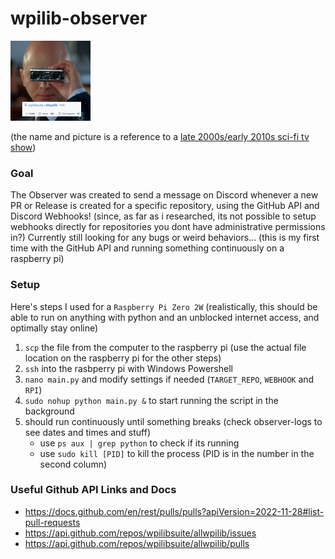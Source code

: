 # wpilib-observer

![](</wpilib observer 128x128.png>)

(the name and picture is a reference to a [late 2000s/early 2010s sci-fi tv show](https://en.m.wikipedia.org/wiki/Fringe_(TV_series)))

### Goal

The Observer was created to send a message on Discord whenever a new PR or Release is created for a specific repository, using the GitHub API and Discord Webhooks! (since, as far as i researched, its not possible to setup webhooks directly for repositories you dont have administrative permissions in?) Currently still looking for any bugs or weird behaviors... (this is my first time with the GitHub API and running something continuously on a raspberry pi)


### Setup

Here's steps I used for a `Raspberry Pi Zero 2W` (realistically, this should be able to run on anything with python and an unblocked internet access, and optimally stay online)

1. `scp` the file from the computer to the raspberry pi (use the actual file location on the raspberry pi for the other steps)
2. `ssh` into the rasbperry pi with Windows Powershell
3. `nano main.py` and modify settings if needed (`TARGET_REPO`, `WEBHOOK` and `RPI`)
4. `sudo nohup python main.py &` to start running the script in the background
5. should run continuously until something breaks (check observer-logs to see dates and times and stuff)
   - use `ps aux | grep python` to check if its running
   - use `sudo kill [PID]` to kill the process (PID is in the number in the second column)


### Useful Github API Links and Docs
 
- https://docs.github.com/en/rest/pulls/pulls?apiVersion=2022-11-28#list-pull-requests
- https://api.github.com/repos/wpilibsuite/allwpilib/issues
- https://api.github.com/repos/wpilibsuite/allwpilib/pulls